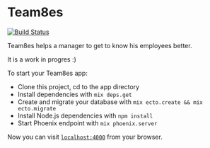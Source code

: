 # Team8es

[![Build Status](https://travis-ci.org/shlomizadok/team8es.svg?branch=master)](https://travis-ci.org/shlomizadok/team8es)

Team8es helps a manager to get to know his employees better.

It is a work in progres :)

To start your Team8es app:

  * Clone this project, cd to the app directory
  * Install dependencies with `mix deps.get`
  * Create and migrate your database with `mix ecto.create && mix ecto.migrate`
  * Install Node.js dependencies with `npm install`
  * Start Phoenix endpoint with `mix phoenix.server`

Now you can visit [`localhost:4000`](http://localhost:4000) from your browser.


